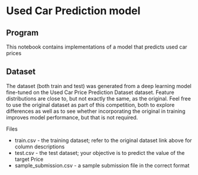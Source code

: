 # Used Car Prediction model

## Program
This notebook contains implementations of a model that predicts used car prices

## Dataset
The dataset (both train and test) was generated from a deep learning model fine-tuned on the Used Car Price Prediction Dataset dataset. Feature distributions are close to, but not exactly the same, as the original. Feel free to use the original dataset as part of this competition, both to explore differences as well as to see whether incorporating the original in training improves model performance, but that is not required.

Files

* train.csv - the training dataset; refer to the original dataset link above for column descriptions
* test.csv - the test dataset; your objective is to predict the value of the target Price
* sample_submission.csv - a sample submission file in the correct format


